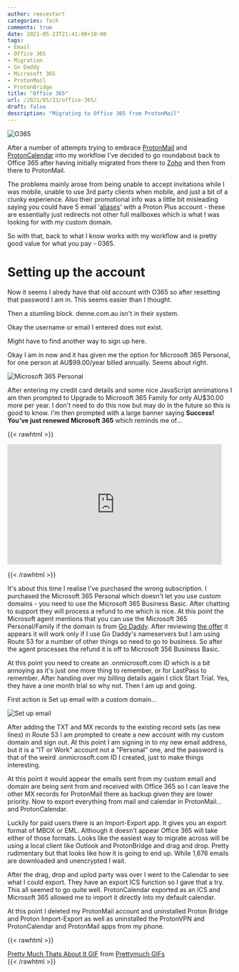 ```yaml
---
author: reecestart
categories: Tech
comments: true
date: 2021-05-23T21:41:00+10:00
tags:
- Email
- Office 365
- Migration
- Go Daddy
- Microsoft 365
- ProtonMail
- ProtonBridge
title: "Office 365"
url: /2021/05/23/office-365/
draft: false
description: "Migrating to Office 365 from ProtonMail"
---
```


![O365](/public/img/o365.webp)

After a number of attempts trying to embrace [ProtonMail](https://denne.com.au/2021/02/03/protonmail/) and [ProtonCalendar](https://protonmail.com/blog/protoncalendar-beta-announcement/) into my workflow I've decided to go roundabout back to Office 365 after having initially migrated from there to [Zoho](https://denne.com.au/2020/12/23/zoho/) and then from there to ProtonMail.

The problems mainly arose from being unable to accept invitations while I was mobile, unable to use 3rd party clients when mobile, and just a bit of a clunky experience. Also their promotional info was a little bit misleading saying you could have 5 email '[aliases](https://protonmail.com/support/knowledge-base/addresses-and-aliases/)' with a Proton Plus account - these are essentially just redirects not other full mailboxes which is what I was looking for with my custom domain.

So with that, back to what I know works with my workflow and is pretty good value for what you pay - 0365.

# Setting up the account

Now it seems I alredy have that old account with O365 so after resetting that password I am in. This seems easier than I thought.

Then a stumling block. denne.com.au isn't in their system.

Okay the username or email I entered does not exist.

Might have to find another way to sign up here.

Okay I am in now and it has given me the option for Microsoft 365 Personal, for one person at AU$99.00/year billed annually. Seems about right.

![Microsoft 365 Personal](/public/img/Microsoft-365-Personal.webp)

After entering my credit card details and some nice JavaScript annimations I am then prompted to Upgrade to Microsoft 365 Family for only AU$30.00 more per year. I don't need to do this now but may do in the future so this is good to know. I'm then prompted with a large banner saying **Success! You’ve just renewed Microsoft 365** which reminds me of...

{{< rawhtml >}}
<iframe src="https://giphy.com/embed/a0h7sAqON67nO" width="480" height="270" frameBorder="0" class="giphy-embed" allowFullScreen></iframe><p><a href="https://giphy.com/gifs/borat-great-success-a0h7sAqON67nO"></a></p>
{{< /rawhtml >}}

It's about this time I realise I've purchased the wrong subscription. I purchased the Microsoft 365 Personal which doesn't let you use custom domains - you need to use the Microsoft 365 Business Basic. After chatting to support they will process a refund to me which is nice. At this point the Microsoft agent mentions that you can use the Microsoft 365 Personal/Family if the domain is from [Go Daddy](https://denne.com.au/2020/10/27/domain/). After reviewing [the offer](https://support.microsoft.com/en-us/office/get-a-personalized-email-address-in-microsoft-365-75416a58-b225-4c02-8c07-8979403b427b#bkmk_notmanagedbygodaddy) it appears it will work only if I use Go Daddy's nameservers but I am using Route 53 for a number of other things so need to go to business. So after the agent processes the refund it is off to Microsoft 356 Business Basic.

At this point you need to create an .onmicrosoft.com ID which is a bit annoying as it's just one more thing to remember, or for LastPass to remember. After handing over my billing details again I click Start Trial. Yes, they have a one month trial so why not. Then I am up and going.

First action is Set up email with a custom domain...

![Set up email](/public/img/Set-up-email.webp)

After adding the TXT and MX records to the existing record sets (as new lines) in Route 53 I am prompted to create a new account with my custom domain and sign out. At this point I am signing in to my new email address, but it is a "IT or Work" account not a "Personal" one, and the password is that of the weird .onmicrosoft.com ID I created, just to make things interesting.

At this point it would appear the emails sent from my custom email and domain are being sent from and received with Office 365 so I can leave the other MX records for ProtonMail there as backup given they are lower priority. Now to export everything from mail and calendar in ProtonMail... and ProtonCalendar.

Luckily for paid users there is an Import-Export app. It gives you an export format of MBOX or EML. Although it doesn't appear Office 365 will take either of those formats. Looks like the easiest way to migrate across will be using a local client like Outlook and ProtonBridge and drag and drop. Pretty rudimentary but that looks like how it is going to end up. While 1,676 emails are downloaded and unencrypted I wait.

After the drag, drop and uplod party was over I went to the Calendar to see what I could export. They have an export ICS function so I gave that a try. This all seemed to go quite well. ProtonCalendar exported as an ICS and Microsoft 365 allowed me to import it directly into my default calendar.

At this point I deleted my ProtonMail account and uninstalled Proton Bridge and Proton Import-Export as well as uninstalled the ProtonVPN and ProtonCalendar and ProtonMail apps from my phone.

{{< rawhtml >}}
<div class="tenor-gif-embed" data-postid="10227303" data-share-method="host" data-width="100%" data-aspect-ratio="1.7785714285714287"><a href="https://tenor.com/view/pretty-much-thats-about-it-the-rock-dwayne-the-rock-johnson-dwayne-johnson-gif-10227303">Pretty Much Thats About It GIF</a> from <a href="https://tenor.com/search/prettymuch-gifs">Prettymuch GIFs</a></div><script type="text/javascript" async src="https://tenor.com/embed.js"></script>
{{< /rawhtml >}}